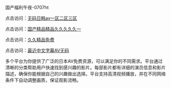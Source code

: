 国产福利午夜-0707ht


点击访问：<a href="https://rtj-3zo.pages.dev/">无码日韩av一区二区三区</a>

点击访问：<a href="https://bsdf-5f5.pages.dev/">国产精品精品久久久久久一</a>

点击访问：<a href="https://gda-c7m.pages.dev/">久久精品免费</a>

点击访问：<a href="https://fdhf-454.pages.dev/">最近中文字幕AV无码</a>

多个平台为你提供了广泛的日本AV免费资源，可以满足你的不同需求。平台通过清晰的分类帮助用户快速找到感兴趣的影片。每部影片都有详细的演员信息和影片描述，确保你能根据自己的兴趣做出选择。平台支持高清视频播放，并在不同网络条件下自动调整画质，保证观影流畅。

<span style="display:none;">[Canonical link](https://github.com/hehe20250707/hehe11 ）</span>
